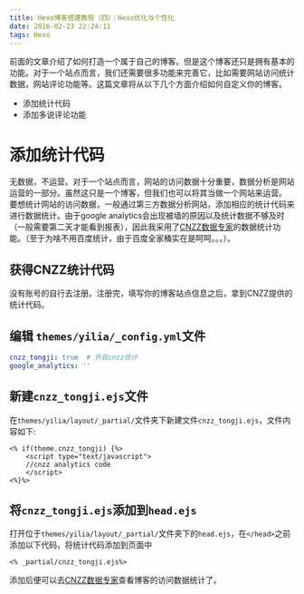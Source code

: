 ```yaml
---
title: Hexo博客搭建教程（四）：Hexo优化与个性化
date: 2016-02-23 22:24:11
tags: Hexo
---
```

前面的文章介绍了如何打造一个属于自己的博客。但是这个博客还只是拥有基本的功能。对于一个站点而言，我们还需要很多功能来完善它，比如需要网站访问统计数据，网站评论功能等。这篇文章将从以下几个方面介绍如何自定义你的博客。
* 添加统计代码
* 添加多说评论功能
<!-- more -->
# 添加统计代码
无数据，不运营。对于一个站点而言，网站的访问数据十分重要，数据分析是网站运营的一部分。虽然这只是一个博客，但我们也可以将其当做一个网站来运营。
要想统计网站的访问数据，一般通过第三方数据分析网站，添加相应的统计代码来进行数据统计。由于google analytics会出现被墙的原因以及统计数据不够及时（一般需要第二天才能看到报表），因此我采用了[CNZZ数据专家](http://www.cnzz.com/)的数据统计功能。（至于为啥不用百度统计，由于百度全家桶实在是呵呵。。。）。
## 获得CNZZ统计代码
没有账号的自行去注册。注册完，填写你的博客站点信息之后，拿到CNZZ提供的统计代码。
## 编辑 `themes/yilia/_config.yml`文件
```yml
cnzz_tongji: true  # 开启cnzz统计
google_analytics: ''
```
## 新建`cnzz_tongji.ejs`文件
在`themes/yilia/layout/_partial/`文件夹下新建文件`cnzz_tongji.ejs`，文件内容如下:
```ejs
<% if(theme.cnzz_tongji) {%>
	<script type="text/javascript"> 
	//cnzz analytics code
	</script>
<%}%>
```
## 将`cnzz_tongji.ejs`添加到`head.ejs`
打开位于`themes/yilia/layout/_partial/`文件夹下的`head.ejs`，在`</head>`之前添加以下代码，将统计代码添加到页面中
```ejs
<% _partial/cnzz_tongji.ejs%>
```
添加后便可以去[CNZZ数据专家](http://www.cnzz.com/)查看博客的访问数据统计了。